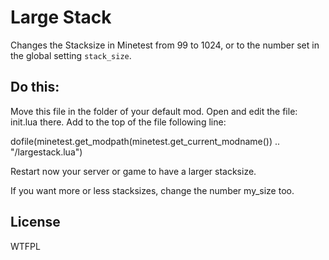 # Large Stack
Changes the Stacksize in Minetest from 99 to 1024, or to the number set in the global setting `stack_size`.


## Do this:
     
Move this file in the folder of your default mod.
Open and edit the file: init.lua there.
Add to the top of the file following line:

dofile(minetest.get_modpath(minetest.get_current_modname()) .. "/largestack.lua")

Restart now your server or game to have a larger stacksize.

If you want more or less stacksizes, change the number my_size too.

## License
WTFPL
